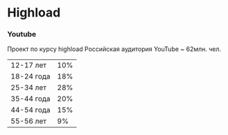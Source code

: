 # Highload
### Youtube
Проект по курсу highload
Российская аудитория YouTube ~ 62млн. чел. <br> 
<table>
  <tr>
    <td>12-17 лет</td>
    <td>10%</td>
  </tr>
  <tr>
    <td>18-24 года</td>
    <td>18%</td>
  </tr>
  <tr>
    <td>25-34 лет</td>
    <td>28%</td>
  </tr>
  <tr>
    <td>35-44 года</td>
    <td>20%</td>
  </tr>
  <tr>
    <td>44-54 года</td>
    <td>15%</td>
  </tr>
  <tr>
    <td>55-56 лет</td>
    <td>9%</td>
  </tr>
 </table>
